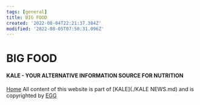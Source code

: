 ```yaml
---
tags: [general]
title: BIG FOOD
created: '2022-08-04T22:21:37.384Z'
modified: '2022-08-05T07:50:31.096Z'
---
```


# BIG FOOD

#### KALE - YOUR ALTERNATIVE INFORMATION SOURCE FOR NUTRITION

[Home](./index.md)
All content of this website is part of [KALE](./KALE NEWS.md) and is copyrighted by [EGG](./EGG.md)
